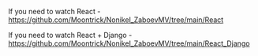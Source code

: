 If you need to watch React - https://github.com/Moontrick/Nonikel_ZaboevMV/tree/main/React


If you need to watch React + Django - https://github.com/Moontrick/Nonikel_ZaboevMV/tree/main/React_Django
